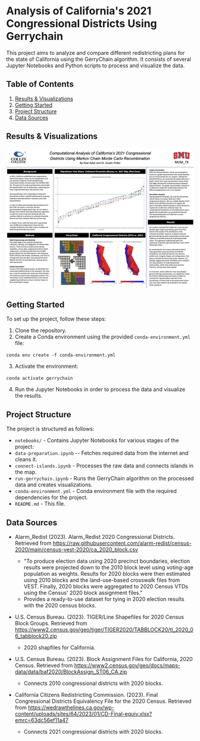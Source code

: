 # Analysis of California's 2021 Congressional Districts Using Gerrychain

This project aims to analyze and compare different redistricting plans for the state of California using the GerryChain algorithm. It consists of several Jupyter Notebooks and Python scripts to process and visualize the data.

## Table of Contents

1. [Results & Visualizations](#results--visualizations)
2. [Getting Started](#getting-started)
3. [Project Structure](#project-structure)
4. [Data Sources](#data-sources)

## Results & Visualizations

![Research Poster](https://github.com/kaeladair/ca-computational-redistricting/blob/main/Screenshot%202023-06-25%20at%2011.55.09%20PM.png)





## Getting Started

To set up the project, follow these steps:

1. Clone the repository.
2. Create a Conda environment using the provided `conda-environment.yml` file:

```conda env create -f conda-environment.yml```

3. Activate the environment:

```conda activate gerrychain```

4. Run the Jupyter Notebooks in order to process the data and visualize the results.

## Project Structure

The project is structured as follows:

- `notebooks/` - Contains Jupyter Notebooks for various stages of the project:
- `data-preparation.ipynb` -- Fetches required data from the internet and cleans it.
- `connect-islands.ipynb` - Processes the raw data and connects islands in the map.
- `run-gerrychain.ipynb` - Runs the GerryChain algorithm on the processed data and creates visualizations.
- `conda-environment.yml` - Conda environment file with the required dependencies for the project.
- `README.md` - This file.

## Data Sources
* Alarm_Redist (2023). Alarm_Redist 2020 Congressional Districts.
Retrieved from https://raw.githubusercontent.com/alarm-redist/census-2020/main/census-vest-2020/ca_2020_block.csv
  * "To produce election data using 2020 precinct boundaries, election results were projected down to the 2010 block level using voting-age population as weights. Results for 2020 blocks were then estimated using 2010 blocks and the land-use-based crosswalk files from VEST. Finally, 2020 blocks were aggregated to 2020 Census VTDs using the Census' 2020 block assignment files."
  * Provides a ready-to-use dataset for tying in 2020 election results with the 2020 census blocks.

* U.S. Census Bureau. (2023). TIGER/Line Shapefiles for 2020 Census Block Groups. Retrieved from https://www2.census.gov/geo/tiger/TIGER2020/TABBLOCK20/tl_2020_06_tabblock20.zip
  * 2020 shapfiles for California.

* U.S. Census Bureau. (2023). Block Assignment Files for California, 2020 Census. Retrieved from https://www2.census.gov/geo/docs/maps-data/data/baf2020/BlockAssign_ST06_CA.zip
  * Connects 2010 congressional districts with 2020 blocks.

* California Citizens Redistricting Commission. (2023). Final Congressional Districts Equivalency File for the 2020 Census. Retrieved from https://wedrawthelines.ca.gov/wp-content/uploads/sites/64/2023/01/CD-Final-equiv.xlsx?emrc=63dc56ef11a47
  * Connects 2021 congressional districts with 2020 blocks.
